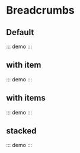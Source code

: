 # Breadcrumbs

## Default

::: demo
<Breadcrumbs :items="[]"/>
:::

## with item
::: demo
<Breadcrumbs :items="[{icon: 'github', name: 'Workspace', link: '/workspace'}]"/>
:::



## with items
::: demo
<Breadcrumbs :items="[
{icon: 'github', name: 'Github', link: '/workspace'},
{icon: 'team', name: 'Team', link: '/workspace'},
{icon: 'team', name: 'no link' },
]"/>
:::

## stacked
::: demo
<Breadcrumbs :items="[
{icon: 'github', name: 'Github', link: '/workspace'},
{icon: 'team', name: 'Team', link: '/workspace'},
{icon: 'team', name: 'Team', link: '/workspace'},
{icon: 'team', name: 'Team', link: '/workspace'},
{icon: 'team', name: 'Team', link: '/workspace'},
{icon: 'team', name: 'Team', link: '/workspace'},
{icon: 'team', name: 'Team', link: '/workspace'},
{icon: 'team', name: 'Team', link: '/workspace'},
{icon: 'team', name: 'Team', link: '/workspace'},
{icon: 'team', name: 'Team', link: '/workspace'},
{icon: 'team', name: 'Team', link: '/workspace'},
{icon: 'team', name: 'Team', link: '/workspace'},
{icon: 'team', name: 'Team', link: '/workspace'},
{icon: 'team', name: 'no link' },
]"/>
:::
